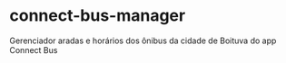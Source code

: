 # connect-bus-manager

Gerenciador aradas e horários dos ônibus da cidade de Boituva do app Connect Bus
